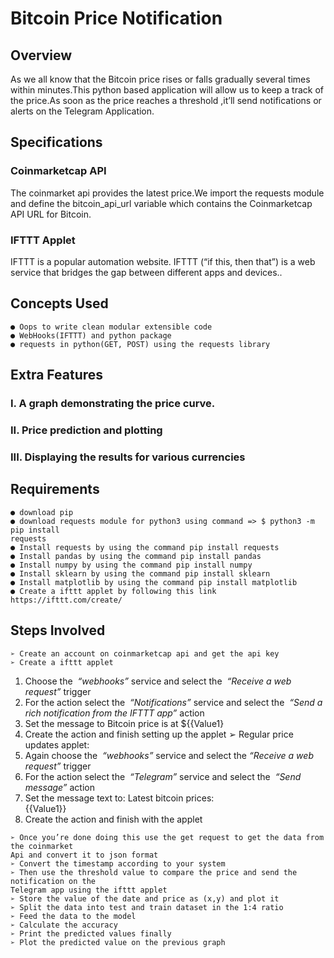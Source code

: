 # Bitcoin Price Notification

## Overview

As we all know that the Bitcoin price rises or falls gradually several times within
minutes.This python based application will allow us to keep a track of the price.As soon as
the price reaches a threshold ,it’ll send notifications or alerts on the Telegram Application.

## Specifications

### Coinmarketcap API

The coinmarket api provides the latest price.​We ​import​ the requests module and define the
bitcoin_api_url variable which contains the Coinmarketcap API URL for Bitcoin.

### IFTTT Applet

IFTTT is a popular automation website. IFTTT (“if this, then that”) is a web service that
bridges the gap between different apps and devices.​.

## Concepts Used

```
● Oops to write clean modular extensible code
● WebHooks(IFTTT) and python package
● requests in python(GET, POST) using the requests library
```
## Extra Features

### I. A graph demonstrating the price curve.

### II. Price prediction and plotting

### III. Displaying the results for various currencies

## Requirements

```
● download pip
● download requests module for python3 using command => $ python3 -m pip install
requests
● Install requests by using the command pip install requests
● Install pandas by using the command pip install pandas
● Install numpy by using the command pip install numpy
● Install sklearn by using the command pip install sklearn
● Install matplotlib by using the command pip install matplotlib
● Create a ifttt applet by following this link ​https://ifttt.com/create/
```
## Steps Involved

```
➢ Create an account on coinmarketcap api and get the api key
➢ Create a ifttt applet
```
1. Choose the ​ _“webhooks”​_ service and select the ​ _“Receive a web request”​_ trigger
2. For the action select the ​ _“Notifications”​_ service and select the ​ _“Send a rich_
    _notification from the IFTTT app”​_ action
3. Set the message to Bitcoin price is at ${{Value1}
4. Create the action and finish setting up the applet
➢ Regular price updates applet:
1. Again choose the ​ _“webhooks”​_ service and select the ​ _“Receive a web request”_
trigger
2. For the action select the ​ _“Telegram”​_ service and select the ​ _“Send message”_
action
3. Set the message text to: Latest bitcoin prices:<br>{{Value1}}
4. Create the action and finish with the applet
```
➢ Once you’re done doing this use the get request to get the data from the coinmarket
Api and convert it to json format
➢ Convert the timestamp according to your system
➢ Then use the threshold value to compare the price and send the notification on the
Telegram app using the ifttt applet
➢ Store the value of the date and price as (x,y) and plot it
➢ Split the data into test and train dataset in the 1:4 ratio
➢ Feed the data to the model
➢ Calculate the accuracy
➢ Print the predicted values finally
➢ Plot the predicted value on the previous graph


